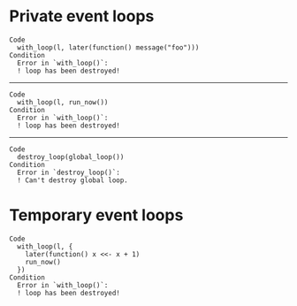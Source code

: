 # Private event loops

    Code
      with_loop(l, later(function() message("foo")))
    Condition
      Error in `with_loop()`:
      ! loop has been destroyed!

---

    Code
      with_loop(l, run_now())
    Condition
      Error in `with_loop()`:
      ! loop has been destroyed!

---

    Code
      destroy_loop(global_loop())
    Condition
      Error in `destroy_loop()`:
      ! Can't destroy global loop.

# Temporary event loops

    Code
      with_loop(l, {
        later(function() x <<- x + 1)
        run_now()
      })
    Condition
      Error in `with_loop()`:
      ! loop has been destroyed!

